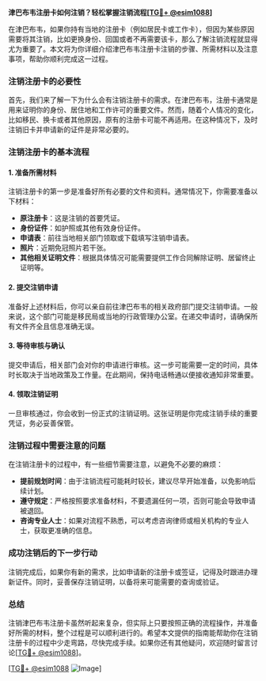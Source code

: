 **津巴布韦注册卡如何注销？轻松掌握注销流程[[TG💪+ @esim1088](https://t.me/s/esim1088)]**

在津巴布韦，如果你持有当地的注册卡（例如居民卡或工作卡），但因为某些原因需要将其注销，比如更换身份、回国或者不再需要该卡，那么了解注销流程就显得尤为重要了。本文将为你详细介绍津巴布韦注册卡注销的步骤、所需材料以及注意事项，帮助你顺利完成这一过程。

### 注销注册卡的必要性

首先，我们来了解一下为什么会有注销注册卡的需求。在津巴布韦，注册卡通常是用来证明你的身份、居住地和工作许可的重要文件。然而，随着个人情况的变化，比如移民、换卡或者其他原因，原有的注册卡可能不再适用。在这种情况下，及时注销旧卡并申请新的证件是非常必要的。

### 注销注册卡的基本流程

#### 1. 准备所需材料

注销注册卡的第一步是准备好所有必要的文件和资料。通常情况下，你需要准备以下材料：

- **原注册卡**：这是注销的首要凭证。
- **身份证件**：如护照或其他有效身份证件。
- **申请表**：前往当地相关部门领取或下载填写注销申请表。
- **照片**：近期免冠照片若干张。
- **其他相关证明文件**：根据具体情况可能需要提供工作合同解除证明、居留终止证明等。

#### 2. 提交注销申请

准备好上述材料后，你可以亲自前往津巴布韦的相关政府部门提交注销申请。一般来说，这个部门可能是移民局或当地的行政管理办公室。在递交申请时，请确保所有文件齐全且信息准确无误。

#### 3. 等待审核与确认

提交申请后，相关部门会对你的申请进行审核。这一步可能需要一定的时间，具体时长取决于当地政策及工作量。在此期间，保持电话畅通以便接收通知非常重要。

#### 4. 领取注销证明

一旦审核通过，你会收到一份正式的注销证明。这张证明是你完成注销手续的重要凭证，务必妥善保管。

### 注销过程中需要注意的问题

在注销注册卡的过程中，有一些细节需要注意，以避免不必要的麻烦：

- **提前规划时间**：由于注销流程可能耗时较长，建议尽早开始准备，以免影响后续计划。
- **遵守规定**：严格按照要求准备材料，不要遗漏任何一项，否则可能会导致申请被退回。
- **咨询专业人士**：如果对流程不熟悉，可以考虑咨询律师或相关机构的专业人士，获取更准确的信息。

### 成功注销后的下一步行动

注销完成后，如果你有新的需求，比如申请新的注册卡或签证，记得及时跟进办理新证件。同时，妥善保存注销证明，以备将来可能需要的查询或验证。

### 总结

注销津巴布韦注册卡虽然听起来复杂，但实际上只要按照正确的流程操作，并准备好所需的材料，整个过程是可以顺利进行的。希望本文提供的指南能帮助你在注销注册卡的过程中少走弯路，尽快完成手续。如果你还有其他疑问，欢迎随时留言讨论[[TG💪+ @esim1088](https://t.me/s/esim1088)]。

[[TG💪+ @esim1088](https://t.me/s/esim1088) ![Image](https://i.postimg.cc/4NQfJmqS/Snipaste-2025-05-13-00-14-12.png)]